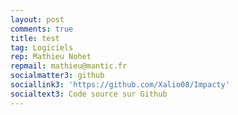 ```yaml
---
layout: post
comments: true
title: test
tag: Logiciels
rep: Mathieu Nohet
repmail: mathieu@mantic.fr
socialmatter3: github
sociallink3: 'https://github.com/Xalio08/Impacty'
socialtext3: Code source sur Github
---
```


